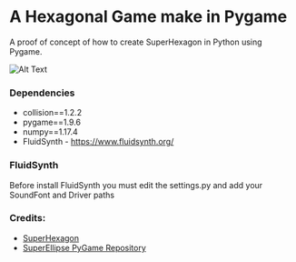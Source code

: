 # A Hexagonal Game make in Pygame

A proof of concept of how to create SuperHexagon in Python using Pygame.

![Alt Text](https://github.com/CharlyJazz/Hexagonal-Game/blob/master/assets/readme/out.gif)


### Dependencies

- collision==1.2.2
- pygame==1.9.6
- numpy==1.17.4
- FluidSynth - https://www.fluidsynth.org/


### FluidSynth

Before install FluidSynth you must edit the settings.py and add your SoundFont and Driver paths


### Credits:

- [SuperHexagon](https://superhexagon.com/)
- [SuperEllipse PyGame Repository](https://github.com/ravenkls/Super-Ellipse)
